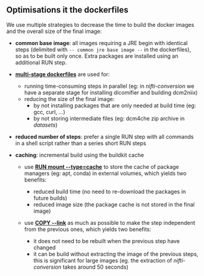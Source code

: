 
## Optimisations it the dockerfiles

We use multiple strategies to decrease the time to build the docker images and
the overall size of the final image:

- **common base image**: all images requiring a JRE begin with identical steps
  (delimited with `-- common jre base image --` in the dockerfiles), so as to
  be built only once. Extra packages are installed using an additional RUN
  step.

- [**multi-stage dockerfiles**][multi-stage] are used for:
    - running time-consuming steps in parallel (eg: in *nifti-conversion* we
      have a separate stage for installing dicomifier and building dcm2niix)
    - reducing the size of the final image:
      - by not installing packages that are only needed at build time (eg: gcc,
        curl, ...)
      - by not storing intermediate files (eg: dcm4che zip archive in
        *datasets*)

- **reduced number of steps**: prefer a single RUN step with all commands
  in a shell script rather than a series short RUN steps

- **caching**: incremental build using the buildkit cache

  - use [**RUN mount --type=cache**][mount-cache] to store the cache of package
    managers (eg: apt, conda) in external volumes, which yields two benefits:
    - reduced build time (no need to re-download the packages in future builds)
    - reduced image size (the package cache is not stored in the final image)

  - use [**COPY --link**][copy-link] as much as possible to make the step
    independent from the previous ones, which yields two benefits:
    - it does not need to be rebuilt when the previous step have changed
    - it can be build without extracting the image of the previous steps, this
      is significant for large images (eg. the extraction of *nifti-conversion*
      takes around 50 seconds)


[multi-stage]: https://docs.docker.com/build/building/multi-stage/
[copy-link]: https://docs.docker.com/reference/dockerfile/#copy---link
[mount-cache]: https://docs.docker.com/reference/dockerfile/#run---mounttypecache
